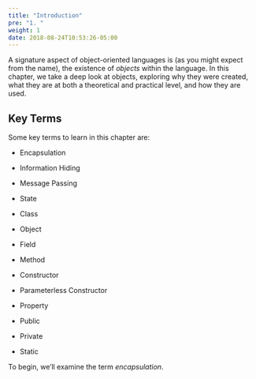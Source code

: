 ```yaml
---
title: "Introduction"
pre: "1. "
weight: 1
date: 2018-08-24T10:53:26-05:00
---
```


A signature aspect of object-oriented languages is (as you might expect from the name), the existence of *objects* within the language.  In this chapter, we take a deep look at objects, exploring why they were created, what they are at both a theoretical and practical level, and how they are used.


## Key Terms

Some key terms to learn in this chapter are:

* Encapsulation

* Information Hiding

* Message Passing

* State

* Class

* Object

* Field

* Method

* Constructor

* Parameterless Constructor

* Property

* Public

* Private

* Static

To begin, we’ll examine the term *encapsulation*.

